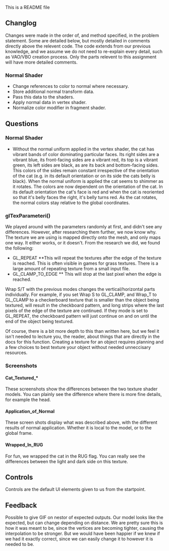 This is a README file

## Changlog
Changes were made in the order of, and method specified, in the problem statement. Some are detailed below, but mostly detailed in comments directly above the relevent code. The code extends from our previous knowledge, and we assume we do not need to re-explain every detail, such as VAO/VBO creation process. Only the parts relevent to this assignment will have more detailed comments.

### Normal Shader
  - Change references to color to normal where necessary.
  - Store additional normal transform data.
  - Pass this data to the shaders.
  - Apply normal data in vertex shader.
  - Normalize color modifier in fragment shader.

## Questions
### Normal Shader
  - Without the normal uniform applied in the vertex shader, the cat has vibrant bands of color dominating particular faces. Its right sides are a vibrant blue, its front-facing sides are a vibrant red, its top is a vibrant green, its left sides are black, as are its back and bottom-facing sides. This colors of the sides remain constant irrespective of the orientation of the cat (e.g. in its default orientation or on its side the cats belly is black). When the normal uniform is applied the cat seems to shimmer as it rotates. The colors are now dependent on the orientation of the cat. In its default orientation the cat's face is red and when the cat is reoriented so that it's belly faces the right, it's belly turns red. As the cat rotates, the normal colors stay relative to the global coordinates.

### glTexParameteri()
We played around with the parameters randomly at first, and didn't see any differences. However, after researching them further, we now know why. The texture we are using is mapped directly onto the mesh, and only maps one way. It either works, or it doesn't. From the research we did, we found the following:

* GL_REPEAT 
**This will repeat the textures after the edge of the texture is reached. This is often visible in games for grass textures. There is a large amount of repeating texture from a small input file.
* GL_CLAMP_TO_EDGE
** This will stop at the last pixel when the edge is reached.

Wrap S/T with the previous modes changes the vertical/horizontal parts individually. For example, if you set Wrap S to GL_CLAMP, and Wrap_T to GL_CLAMP to a checkerboard texture that is smaller than the object being textured, will result in the checkboard pattern, and long strips where the last pixels of the edge of the texture are continued. If they mode is set to GL_REPEAT, the checkboard pattern will just continue on and on until the end of the object being textured.

Of course, there is a bit more depth to this than written here, but we feel it isn't needed to lecture you, the reader, about things that are directly in the docs for this function. Creating a texture for an object requires planning and a few choices to best texture your object without needed unneccisary resources.

### Screenshots
#### Cat_Textured_*
These screenshots show the differences between the two texture shader models. You can plainly see the difference where there is more fine details, for example the head.

#### Application_of_Normal
These screen shots display what was described above, with the different results of normal application. Whether it is local to the model, or to the global frame.

#### Wrapped_In_RUG
For fun, we wrapped the cat in the RUG flag. You can really see the differences between the light and dark side on this texture.

## Controls
Controls are the default UI elements given to us from the startpoint.

## Feedback
Possible to give GIF on nestor of expected outputs. Our model looks like the expected, but can change depending on distance. We are pretty sure this is how it was meant to be, since the vertices are becoming tighter, causing the interpolation to be stronger. But we would have been happier if we knew if we had it exactly correct, since we can easily change it to however it is needed to be.

